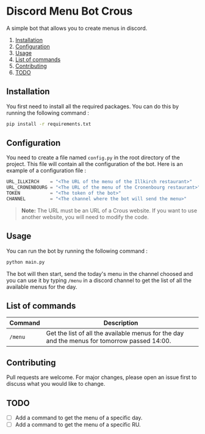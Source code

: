 # Discord Menu Bot Crous
A simple bot that allows you to create menus in discord.

1. [Installation](#installation)
2. [Configuration](#configuration)
3. [Usage](#usage)
4. [List of commands](#list-of-commands)
5. [Contributing](#contributing)
6. [TODO](#todo)

## Installation
You first need to install all the required packages. You can do this by running the following command :
```bash
pip install -r requirements.txt
```
## Configuration
You need to create a file named `config.py` in the root directory of the project. This file will contain all the configuration of the bot. Here is an example of a configuration file :
```py
URL_ILLKIRCH    = "<The URL of the menu of the Illkirch restaurant>"
URL_CRONENBOURG = "<The URL of the menu of the Cronenbourg restaurant>"
TOKEN           = "<The token of the bot>"
CHANNEL         = "<The channel where the bot will send the menu>"
```

> **Note:** The URL must be an URL of a Crous website. If you want to use another website, you will need to modify the code. 

## Usage
You can run the bot by running the following command :
```bash
python main.py
```
The bot will then start, send the today's menu in the channel choosed and you can use it by typing `/menu` in a discord channel to get the list of all the available menus for the day.

## List of commands
| Command | Description                                                                                  |
| ------- | -------------------------------------------------------------------------------------------- |
| `/menu` | Get the list of all the available menus for the day and the menus for tomorrow passed 14:00. |

## Contributing
Pull requests are welcome. For major changes, please open an issue first to discuss what you would like to change.

## TODO
- [ ] Add a command to get the menu of a specific day.
- [ ] Add a command to get the menu of a specific RU.

